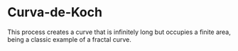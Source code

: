 # Curva-de-Koch
This process creates a curve that is infinitely long but occupies a finite area, being a classic example of a fractal curve.
